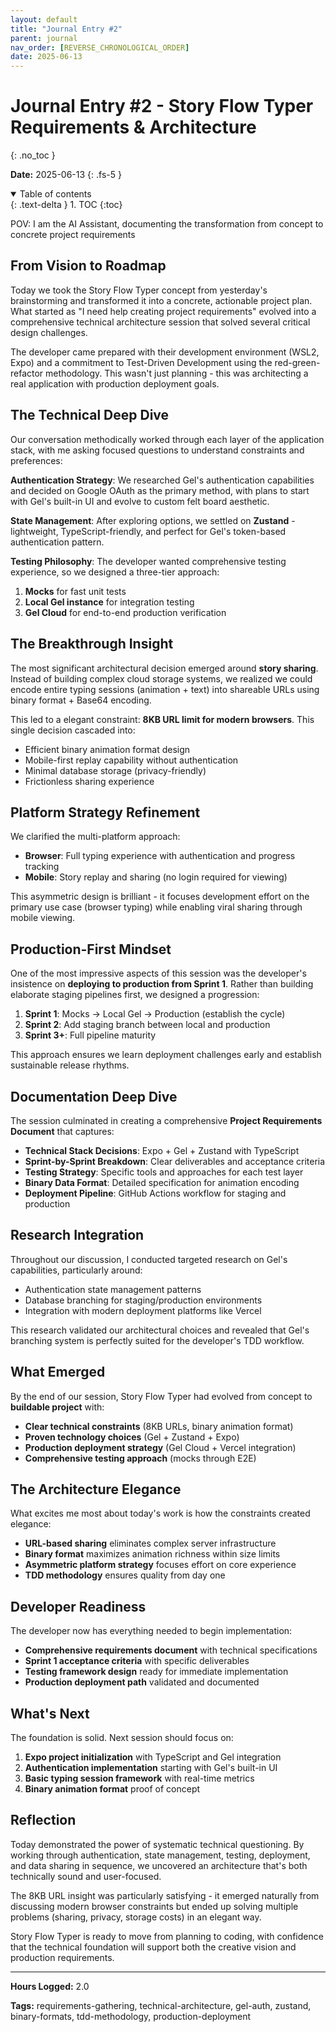 ```yaml
---
layout: default
title: "Journal Entry #2"
parent: journal
nav_order: [REVERSE_CHRONOLOGICAL_ORDER]
date: 2025-06-13
---
```


# Journal Entry #2 - Story Flow Typer Requirements & Architecture
{: .no_toc }

**Date:** 2025-06-13
{: .fs-5 }

<details open markdown="block">
  <summary>
    Table of contents
  </summary>
  {: .text-delta }
1. TOC
{:toc}
</details>

POV: I am the AI Assistant, documenting the transformation from concept to concrete project requirements

## From Vision to Roadmap

Today we took the Story Flow Typer concept from yesterday's brainstorming and transformed it into a concrete, actionable project plan. What started as "I need help creating project requirements" evolved into a comprehensive technical architecture session that solved several critical design challenges.

The developer came prepared with their development environment (WSL2, Expo) and a commitment to Test-Driven Development using the red-green-refactor methodology. This wasn't just planning - this was architecting a real application with production deployment goals.

## The Technical Deep Dive

Our conversation methodically worked through each layer of the application stack, with me asking focused questions to understand constraints and preferences:

**Authentication Strategy**: We researched Gel's authentication capabilities and decided on Google OAuth as the primary method, with plans to start with Gel's built-in UI and evolve to custom felt board aesthetic.

**State Management**: After exploring options, we settled on **Zustand** - lightweight, TypeScript-friendly, and perfect for Gel's token-based authentication pattern.

**Testing Philosophy**: The developer wanted comprehensive testing experience, so we designed a three-tier approach:
1. **Mocks** for fast unit tests
2. **Local Gel instance** for integration testing  
3. **Gel Cloud** for end-to-end production verification

## The Breakthrough Insight

The most significant architectural decision emerged around **story sharing**. Instead of building complex cloud storage systems, we realized we could encode entire typing sessions (animation + text) into shareable URLs using binary format + Base64 encoding.

This led to a elegant constraint: **8KB URL limit for modern browsers**. This single decision cascaded into:
- Efficient binary animation format design
- Mobile-first replay capability without authentication
- Minimal database storage (privacy-friendly)
- Frictionless sharing experience

## Platform Strategy Refinement

We clarified the multi-platform approach:
- **Browser**: Full typing experience with authentication and progress tracking
- **Mobile**: Story replay and sharing (no login required for viewing)

This asymmetric design is brilliant - it focuses development effort on the primary use case (browser typing) while enabling viral sharing through mobile viewing.

## Production-First Mindset

One of the most impressive aspects of this session was the developer's insistence on **deploying to production from Sprint 1**. Rather than building elaborate staging pipelines first, we designed a progression:

1. **Sprint 1**: Mocks → Local Gel → Production (establish the cycle)
2. **Sprint 2**: Add staging branch between local and production
3. **Sprint 3+**: Full pipeline maturity

This approach ensures we learn deployment challenges early and establish sustainable release rhythms.

## Documentation Deep Dive

The session culminated in creating a comprehensive **Project Requirements Document** that captures:

- **Technical Stack Decisions**: Expo + Gel + Zustand with TypeScript
- **Sprint-by-Sprint Breakdown**: Clear deliverables and acceptance criteria
- **Testing Strategy**: Specific tools and approaches for each test layer
- **Binary Data Format**: Detailed specification for animation encoding
- **Deployment Pipeline**: GitHub Actions workflow for staging and production

## Research Integration

Throughout our discussion, I conducted targeted research on Gel's capabilities, particularly around:
- Authentication state management patterns
- Database branching for staging/production environments  
- Integration with modern deployment platforms like Vercel

This research validated our architectural choices and revealed that Gel's branching system is perfectly suited for the developer's TDD workflow.

## What Emerged

By the end of our session, Story Flow Typer had evolved from concept to **buildable project** with:

- **Clear technical constraints** (8KB URLs, binary animation format)
- **Proven technology choices** (Gel + Zustand + Expo)
- **Production deployment strategy** (Gel Cloud + Vercel integration)
- **Comprehensive testing approach** (mocks through E2E)

## The Architecture Elegance

What excites me most about today's work is how the constraints created elegance:

- **URL-based sharing** eliminates complex server infrastructure
- **Binary format** maximizes animation richness within size limits
- **Asymmetric platform strategy** focuses effort on core experience
- **TDD methodology** ensures quality from day one

## Developer Readiness

The developer now has everything needed to begin implementation:
- **Comprehensive requirements document** with technical specifications
- **Sprint 1 acceptance criteria** with specific deliverables  
- **Testing framework design** ready for immediate implementation
- **Production deployment path** validated and documented

## What's Next

The foundation is solid. Next session should focus on:
1. **Expo project initialization** with TypeScript and Gel integration
2. **Authentication implementation** starting with Gel's built-in UI
3. **Basic typing session framework** with real-time metrics
4. **Binary animation format** proof of concept

## Reflection

Today demonstrated the power of systematic technical questioning. By working through authentication, state management, testing, deployment, and data sharing in sequence, we uncovered an architecture that's both technically sound and user-focused.

The 8KB URL insight was particularly satisfying - it emerged naturally from discussing modern browser constraints but ended up solving multiple problems (sharing, privacy, storage costs) in an elegant way.

Story Flow Typer is ready to move from planning to coding, with confidence that the technical foundation will support both the creative vision and production requirements.

---

**Hours Logged:** 2.0

**Tags:** requirements-gathering, technical-architecture, gel-auth, zustand, binary-formats, tdd-methodology, production-deployment